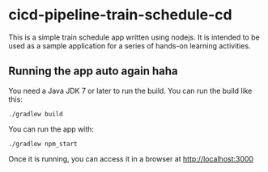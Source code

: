 # cicd-pipeline-train-schedule-cd

This is a simple train schedule app written using nodejs. It is intended to be used as a sample application for a series of hands-on learning activities.

## Running the app auto again haha

You need a Java JDK 7 or later to run the build. You can run the build like this:

    ./gradlew build

You can run the app with:

    ./gradlew npm_start

Once it is running, you can access it in a browser at [http://localhost:3000](http://localhost:3000)
